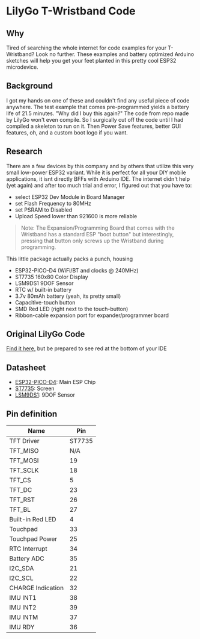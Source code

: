 # LilyGo T-Wristband Code

## Why

Tired of searching the whole internet for code examples for your T-Wristband? Look no further. These examples and battery optimized Arduino sketches will help you get your feet planted in this pretty cool ESP32 microdevice.


## Background

I got my hands on one of these and couldn't find any useful piece of code anywhere. The test example that comes pre-programmed yields a battery life of 21.5 minutes. "Why did I buy this again?" The code from repo made by LilyGo won't even compile. So I surgically cut off the code until I had compiled a skeleton to run on it. Then Power Save features, better GUI features, oh, and a custom boot logo if you want.


## Research

There are a few devices by this company and by others that utilize this very small low-power ESP32 variant. While it is perfect for all your DIY mobile applications, it isnt directly BFFs with Arduino IDE. The internet didn't help (yet again) and after too much trial and error, I figured out that you have to:
+ select ESP32 Dev Module in Board Manager
+ set Flash Frequency to 80MHz
+ set PSRAM to Disabled
+ Upload Speed lower than 921600 is more reliable
> Note: The Expansion/Programming Board that comes with the Wristband has a standard ESP "boot button" but interestingly, pressing that button only screws up the Wristband during programming.

This little package actually packs a punch, housing
+ ESP32-PICO-D4 (WiFi/BT and clocks @ 240MHz) 
+ ST7735 160x80 Color Display
+ LSM9DS1 9DOF Sensor
+ RTC w/ built-in battery
+ 3.7v 80mAh battery (yeah, its pretty small)
+ Capacitive-touch button
+ SMD Red LED (right next to the touch-button)
+ Ribbon-cable expansion port for expander/programmer board

## Original LilyGo Code

[Find it here,](https://github.com/Xinyuan-LilyGO/LilyGo-T-Wristband) but be prepared to see red at the bottom of your IDE

## Datasheet

- [ESP32-PICO-D4](https://www.espressif.com/sites/default/files/documentation/esp32-pico-d4_datasheet_en.pdf): Main ESP Chip
- [ST7735](http://www.displayfuture.com/Display/datasheet/controller/ST7735.pdf): Screen
- [LSM9DS1](https://www.st.com/resource/en/datasheet/lsm9ds1.pdf): 9DOF Sensor


## Pin definition

| Name              | Pin    |
| ----------------- | ------ |
| TFT Driver        | ST7735 |
| TFT_MISO          | N/A    |
| TFT_MOSI          | 19     |
| TFT_SCLK          | 18     |
| TFT_CS            |  5     |
| TFT_DC            | 23     |
| TFT_RST           | 26     |
| TFT_BL            | 27     |
| Built-in Red LED  |  4     |
| Touchpad          | 33     |
| Touchpad Power    | 25     |
| RTC Interrupt     | 34     |
| Battery ADC       | 35     |
| I2C_SDA           | 21     |
| I2C_SCL           | 22     |
| CHARGE Indication | 32     |
| IMU INT1          | 38     |
| IMU INT2          | 39     |
| IMU INTM          | 37     |
| IMU RDY           | 36     |
